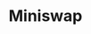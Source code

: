 ---
title: Miniswap
crosslinks:
- MiniSwapKarma
- Warhammer40k
- Warhammer
- Warmachine
- yoyhammer
- toyexchange
- WarhammerInstructions
- mtgtrades
- gameswap
- InfinityTheGame
---